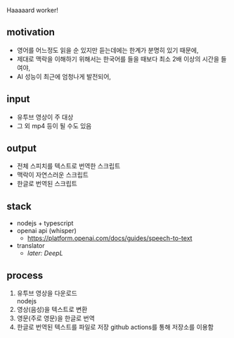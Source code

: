 Haaaaard worker!

## motivation

- 영어를 어느정도 읽을 순 있지만 듣는데에는 한계가 분명히 있기 때문에,
- 제대로 맥락을 이해하기 위해서는 한국어를 들을 때보다 최소 2배 이상의 시간을 들여야,
- AI 성능이 최근에 엄청나게 발전되어,

## input

- 유투브 영상이 주 대상
- 그 외 mp4 등이 될 수도 있음

## output

- 전체 스피치를 텍스트로 번역한 스크립트
- 맥락이 자연스러운 스크립트
- 한글로 번역된 스크립트

## stack

- nodejs + typescript
- openai api (whisper)
  - https://platform.openai.com/docs/guides/speech-to-text
- translator
  - _later: DeepL_

## process

1. 유투브 영상을 다운로드  
   nodejs
2. 영상(음성)을 텍스트로 변환
3. 영문(주로 영문)을 한글로 번역
4. 한글로 번역된 텍스트를 파일로 저장
   github actions를 통해 저장소를 이용함
